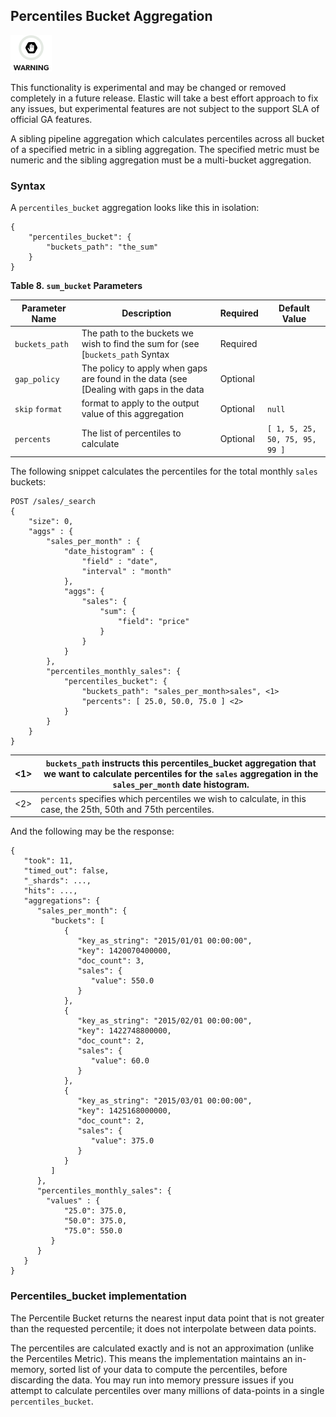 ## Percentiles Bucket Aggregation

![Warning](/images/icons/warning.png)

This functionality is experimental and may be changed or removed completely in a future release. Elastic will take a best effort approach to fix any issues, but experimental features are not subject to the support SLA of official GA features.

A sibling pipeline aggregation which calculates percentiles across all bucket of a specified metric in a sibling aggregation. The specified metric must be numeric and the sibling aggregation must be a multi-bucket aggregation.

### Syntax

A `percentiles_bucket` aggregation looks like this in isolation:
    
    
    {
        "percentiles_bucket": {
            "buckets_path": "the_sum"
        }
    }

 **Table 8. `sum_bucket` Parameters**
 
Parameter Name| Description| Required| Default Value    
---|---|---|---    
`buckets_path`| The path to the buckets we wish to find the sum for (see [`buckets_path` Syntax| Required|     
`gap_policy`| The policy to apply when gaps are found in the data (see [Dealing with gaps in the data| Optional|
`skip`  `format`| format to apply to the output value of this aggregation| Optional| `null`    
`percents`| The list of percentiles to calculate| Optional| `[ 1, 5, 25, 50, 75, 95, 99 ]`  
  
  


The following snippet calculates the percentiles for the total monthly `sales` buckets:
    
    
    POST /sales/_search
    {
        "size": 0,
        "aggs" : {
            "sales_per_month" : {
                "date_histogram" : {
                    "field" : "date",
                    "interval" : "month"
                },
                "aggs": {
                    "sales": {
                        "sum": {
                            "field": "price"
                        }
                    }
                }
            },
            "percentiles_monthly_sales": {
                "percentiles_bucket": {
                    "buckets_path": "sales_per_month>sales", <1>
                    "percents": [ 25.0, 50.0, 75.0 ] <2>
                }
            }
        }
    }

<1>| `buckets_path` instructs this percentiles_bucket aggregation that we want to calculate percentiles for the `sales` aggregation in the `sales_per_month` date histogram.     
---|---    
<2>| `percents` specifies which percentiles we wish to calculate, in this case, the 25th, 50th and 75th percentiles.   
  
And the following may be the response:
    
    
    {
       "took": 11,
       "timed_out": false,
       "_shards": ...,
       "hits": ...,
       "aggregations": {
          "sales_per_month": {
             "buckets": [
                {
                   "key_as_string": "2015/01/01 00:00:00",
                   "key": 1420070400000,
                   "doc_count": 3,
                   "sales": {
                      "value": 550.0
                   }
                },
                {
                   "key_as_string": "2015/02/01 00:00:00",
                   "key": 1422748800000,
                   "doc_count": 2,
                   "sales": {
                      "value": 60.0
                   }
                },
                {
                   "key_as_string": "2015/03/01 00:00:00",
                   "key": 1425168000000,
                   "doc_count": 2,
                   "sales": {
                      "value": 375.0
                   }
                }
             ]
          },
          "percentiles_monthly_sales": {
            "values" : {
                "25.0": 375.0,
                "50.0": 375.0,
                "75.0": 550.0
             }
          }
       }
    }

### Percentiles_bucket implementation

The Percentile Bucket returns the nearest input data point that is not greater than the requested percentile; it does not interpolate between data points.

The percentiles are calculated exactly and is not an approximation (unlike the Percentiles Metric). This means the implementation maintains an in-memory, sorted list of your data to compute the percentiles, before discarding the data. You may run into memory pressure issues if you attempt to calculate percentiles over many millions of data-points in a single `percentiles_bucket`.
